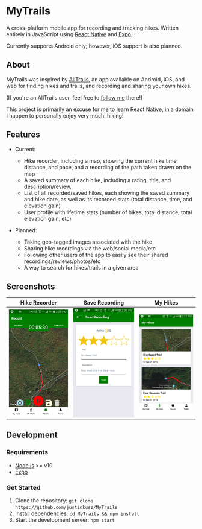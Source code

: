 # MyTrails

A cross-platform mobile app for recording and tracking hikes. Written entirely in JavaScript using [React Native](https://facebook.github.io/react-native/) and [Expo](https://expo.io/).

Currently supports Android only; however, iOS support is also planned.

## About

MyTrails was inspired by [AllTrails](https://www.alltrails.com/), an app available on Android, iOS, and web for finding hikes and trails, and recording and sharing your own hikes.

(If you're an AllTrails user, feel free to [follow me](https://www.alltrails.com/members/justin-kusz) there!)

This project is primarily an excuse for me to learn React Native, in a domain I happen to personally enjoy very much: hiking!

## Features

* Current:
	* Hike recorder, including a map, showing the current hike time, distance, and pace, and a recording of the path taken drawn on the map
	* A saved summary of each hike, including a rating, title, and description/review.
	* List of all recorded/saved hikes, each showing the saved summary and hike date, as well as its recorded stats (total distance, time, and elevation gain)
	* User profile with lifetime stats (number of hikes, total distance, total elevation gain, etc)

* Planned:
	* Taking geo-tagged images associated with the hike
	* Sharing hike recordings via the web/social media/etc
	* Following other users of the app to easily see their shared recordings/reviews/photos/etc
	* A way to search for hikes/trails in a given area
    

## Screenshots

Hike Recorder                                 | Save Recording                      | My Hikes
--------------------------------------------- | ----------------------------------- | -----------------------------------------------
![Hike Recorder](/docs/img/hike-recorder.png) | ![Save Recording](/docs/img/save-recording.png) | ![My Hikes](/docs/img/my-hikes.png)


## Development

### Requirements

* [Node.js](https://nodejs.org/en/download/) >= v10
* [Expo](https://docs.expo.io/versions/latest/introduction/installation/)

### Get Started

1. Clone the repository: `git clone https://github.com/justinkusz/MyTrails`
2. Install dependencies: `cd MyTrails && npm install`
3. Start the development server: `npm start`
